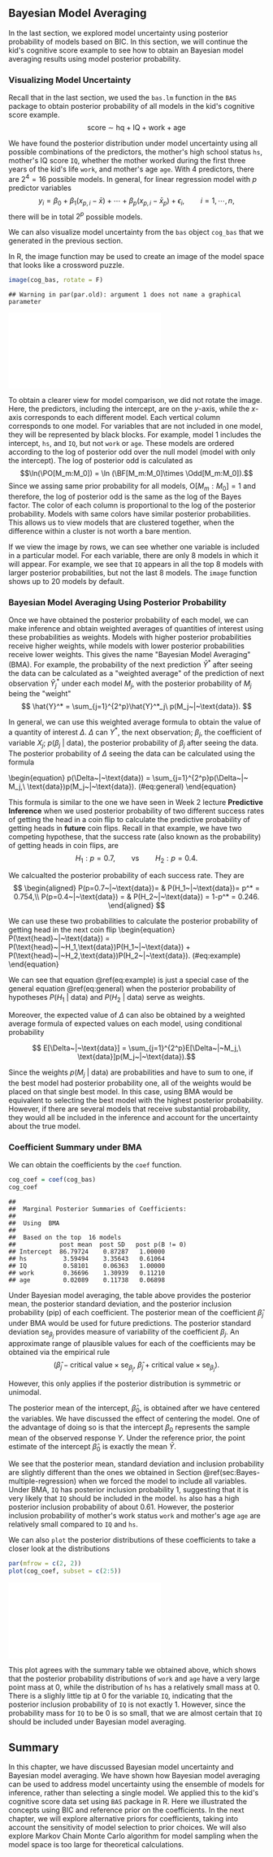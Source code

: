 ## Bayesian Model Averaging

In the last section, we explored model uncertainty using posterior probability of models based on BIC. In this section, we will continue the kid's cognitive score example to see how to obtain an Bayesian model averaging results using model posterior probability.

### Visualizing Model Uncertainty

Recall that in the last section, we used the `bas.lm` function in the `BAS` package to obtain posterior probability of all models in the kid's cognitive score example. 
$$ \text{score} ~\sim~ \text{hq} + \text{IQ} + \text{work} + \text{age} $$

We have found the posterior distribution under model uncertainty using all possible combinations of the predictors, the mother's high school status `hs`, mother's IQ score `IQ`, whether the mother worked during the first three years of the kid's life `work`, and mother's age `age`. With 4 predictors, there are $2^4 = 16$ possible models. In general, for linear regression model with $p$ predictor variables
$$ y_i = \beta_0+\beta_1(x_{p,i}-\bar{x}) + \cdots + \beta_p(x_{p,i}-\bar{x}_p)+\epsilon_i,\qquad i = 1, \cdots,n,$$
there will be in total $2^p$ possible models.

We can also visualize model uncertainty from the `bas` object `cog_bas` that we generated in the previous section. 



In R, the image function may be used to create an image of the model space that looks like a crossword puzzle. 

```r
image(cog_bas, rotate = F)
```

```
## Warning in par(par.old): argument 1 does not name a graphical parameter
```

![](07-modelSelection-03-model-averaging_files/figure-latex/visualize-1.pdf)<!-- --> 

To obtain a clearer view for model comparison, we did not rotate the image. Here, the predictors, including the intercept, are on the $y$-axis, while the $x$-axis corresponds to each different model. Each vertical column corresponds to one model. For variables that are not included in one model, they will be represented by black blocks. For example, model 1 includes the intercept, `hs`, and `IQ`, but not `work` or `age`. These models are ordered according to the log of posterior odd over the null model (model with only the intercept). The log of posterior odd is calculated as
$$\ln(\PO[M_m:M_0]) = \ln (\BF[M_m:M_0]\times \Odd[M_m:M_0]).$$ 
Since we assing same prior probability for all models, $\text{O}[M_m:M_0] = 1$ and therefore, the log of posterior odd is the same as the log of the Bayes factor. The color of each column is proportional to the log of the posterior probability. Models with same colors have similar posterior probabilities. This allows us to view models that are clustered together, when the difference within a cluster is not worth a bare mention.

If we view the image by rows, we can see whether one variable is included in a particular model. For each variable, there are only 8 models in which it will appear. For example, we see that `IQ` appears in all the top 8 models with larger posterior probabilities, but not the last 8 models. The `image` function shows up to 20 models by default.

### Bayesian Model Averaging Using Posterior Probability

Once we have obtained the posterior probability of each model, we can make inference and obtain weighted averages of quantities of interest using these probabilities as weights. Models with higher posterior probabilities receive higher weights, while models with lower posterior probabilities receive lower weights. This gives the name "Bayesian  Model Averaging" (BMA). For example, the probability of the next prediction $\hat{Y}^*$ after seeing the data can be calculated as a "weighted average" of the prediction of next observation $\hat{Y}^*_j$ under each model $M_j$, with the posterior probability of $M_j$ being the "weight"
$$ \hat{Y}^* = \sum_{j=1}^{2^p}\hat{Y}^*_j\ p(M_j~|~\text{data}). $$

In general, we can use this weighted average formula to obtain the value of a quantity of interest $\Delta$. $\Delta$ can $Y^*$, the next observation; $\beta_j$, the coefficient of variable $X_j$; $p(\beta_j~|~\text{data})$, the posterior probability of $\beta_j$ after seeing the data. The posterior probability of $\Delta$ seeing the data can be calculated using the formula

\begin{equation} 
p(\Delta~|~\text{data}) = \sum_{j=1}^{2^p}p(\Delta~|~ M_j,\ \text{data})p(M_j~|~\text{data}).
(\#eq:general)
\end{equation}

This formula is similar to the one we have seen in Week 2 lecture **Predictive Inference** when we used posterior probability of two different success rates of getting the head in a coin flip to calculate the predictive probability of getting heads in **future** coin flips. Recall in that example, we have two competing hypothese, that the success rate (also known as the probability) of getting heads in coin flips, are
$$ H_1: p = 0.7,\qquad \text{vs}\qquad H_2: p=0.4.$$

We calcualted the posterior probability of each success rate. They are
$$ 
\begin{aligned}
P(p=0.7~|~\text{data})= & P(H_1~|~\text{data})= p^* = 0.754,\\
P(p=0.4~|~\text{data}) = & P(H_2~|~\text{data}) = 1-p^* = 0.246.
\end{aligned}
$$

We can use these two probabilities to calculate the posterior probability of getting head in the next coin flip
\begin{equation}
P(\text{head}~|~\text{data}) = P(\text{head}~|~H_1,\text{data})P(H_1~|~\text{data}) + P(\text{head}~|~H_2,\text{data})P(H_2~|~\text{data}).
(\#eq:example)
\end{equation}

We can see that equation \@ref(eq:example) is just a special case of the general equation \@ref(eq:general) when the posterior probability of hypotheses $P(H_1~|~\text{data})$ and $P(H_2~|~\text{data})$ serve as weights.

Moreover, the expected value of $\Delta$ can also be obtained by a weighted average formula of expected values on each model, using conditional probability

$$ E[\Delta~|~\text{data}] = \sum_{j=1}^{2^p}E[\Delta~|~M_j,\ \text{data}]p(M_j~|~\text{data}).$$


Since the weights $p(M_j~|~\text{data})$ are probabilities and have to sum to one, if the best model had posterior probability one, all of the weights would be placed on that single best model. In this case, using BMA would be equivalent to selecting the best model with the highest posterior probability. However, if there are several models that receive substantial probability, they would all be included in the inference and account for the uncertainty about the true model. 

### Coefficient Summary under BMA

We can obtain the coefficients by the `coef` function. 


```r
cog_coef = coef(cog_bas)
cog_coef
```

```
## 
##  Marginal Posterior Summaries of Coefficients: 
## 
##  Using  BMA 
## 
##  Based on the top  16 models 
##            post mean  post SD   post p(B != 0)
## Intercept  86.79724    0.87287   1.00000      
## hs          3.59494    3.35643   0.61064      
## IQ          0.58101    0.06363   1.00000      
## work        0.36696    1.30939   0.11210      
## age         0.02089    0.11738   0.06898
```

Under Bayesian model averaging, the table above provides the posterior mean, the posterior standard deviation, and the posterior inclusion probability (pip) of each coefficient. The posterior mean of the coefficient $\hat{\beta}_j$ under BMA would be used for future predictions. The posterior standard deviation $\text{se}_{\beta_j}$ provides measure of variability of the coefficient $\beta_j$. An approximate range of plausible values for each of the coefficients may be obtained via the empirical rule
$$ (\hat{\beta}_j-\text{critical value}\times \text{se}_{\beta_j},\  \hat{\beta}_j+\text{critical value}\times \text{se}_{\beta_j}).$$

However, this only applies if the posterior distribution is symmetric or unimodal. 

The posterior mean of the intercept, $\hat{\beta}_0$, is obtained after we have centered the variables. We have discussed the effect of centering the model. One of the advantage of doing so is that the intercept $\beta_0$ represents the sample mean of the observed response $Y$. Under the reference prior, the point estimate of the intercept $\hat{\beta}_0$ is exactly the mean $\bar{Y}$.

We see that the posterior mean, standard deviation and inclusion probability are slightly different than the ones we obtained in Section \@ref(sec:Bayes-multiple-regression) when we forced the model to include all variables. Under BMA, `IQ` has posterior inclusion probability 1, suggesting that it is very likely that `IQ` should be included in the model. `hs` also has a high posterior inclusion probability of about 0.61. However, the posterior inclusion probability of mother's work status `work` and mother's age `age` are relatively small compared to `IQ` and `hs`.

We can also `plot` the posterior distributions of these coefficients to take a closer look at the distributions

```r
par(mfrow = c(2, 2))
plot(cog_coef, subset = c(2:5))
```

![](07-modelSelection-03-model-averaging_files/figure-latex/plot-dis-1.pdf)<!-- --> 


This plot agrees with the summary table we obtained above, which shows that the posterior probability distributions of `work` and `age` have a very large point mass at 0, while the distribution of `hs` has a relatively small mass at 0. There is a slighly little tip at 0 for the variable `IQ`, indicating that the posterior inclusion probability of `IQ` is not exactly 1. However, since the probability mass for `IQ` to be 0 is so small, that we are almost certain that `IQ` should be included under Bayesian model averaging.

## Summary

In this chapter, we have discussed Bayesian model uncertainty and Bayesian model averaging. We have shown how Bayesian model averaging can be used to address model uncertainty using the ensemble of models for inference, rather than selecting a single model. We applied this to the kid's cognitive score data set using `BAS` package in R. Here we illustrated the concepts using BIC and reference prior on the coefficients. In the next chapter, we will explore alternative priors for coefficients, taking into account the sensitivity of model selection to prior choices. We will also explore Markov Chain Monte Carlo algorithm for model sampling when the model space is too large for theoretical calculations.


